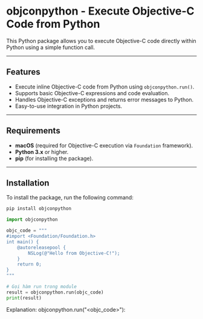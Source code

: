 # objconpython - Execute Objective-C Code from Python

This Python package allows you to execute Objective-C code directly within Python using a simple function call.

---

## Features

- Execute inline Objective-C code from Python using `objconpython.run()`.
- Supports basic Objective-C expressions and code evaluation.
- Handles Objective-C exceptions and returns error messages to Python.
- Easy-to-use integration in Python projects.

---

## Requirements

- **macOS** (required for Objective-C execution via `Foundation` framework).
- **Python 3.x** or higher.
- **pip** (for installing the package).

---

## Installation

To install the package, run the following command:

```bash
pip install objconpython
```
```python
import objconpython

objc_code = """
#import <Foundation/Foundation.h>
int main() {
    @autoreleasepool {
        NSLog(@"Hello from Objective-C!");
    }
    return 0;
}
"""

# Gọi hàm run trong module
result = objconpython.run(objc_code)
print(result)
```
Explanation: 
objconpython.run("<objc_code>"): 
